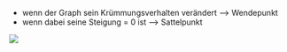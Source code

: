 - wenn der Graph sein Krümmungsverhalten verändert --> Wendepunkt 
- wenn dabei seine Steigung = 0 ist --> Sattelpunkt

![](Pasted%20image%2020231201162447.png)
